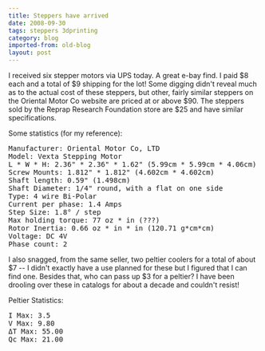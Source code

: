 ```yaml
---
title: Steppers have arrived
date: 2008-09-30
tags: steppers 3dprinting
category: blog
imported-from: old-blog
layout: post
---
```

I received six stepper motors via UPS today. A great e-bay find. I paid $8 each and a total of $9 shipping for the lot! Some digging didn't reveal much as to the actual cost of these steppers, but other, fairly similar steppers on the Oriental Motor Co website are priced at or above $90. The steppers sold by the Reprap Research Foundation store are $25 and have similar specifications.

Some statistics (for my reference):

<pre class="code">
Manufacturer: Oriental Motor Co, LTD
Model: Vexta Stepping Motor
L * W * H: 2.36" * 2.36" * 1.62" (5.99cm * 5.99cm * 4.06cm)
Screw Mounts: 1.812" * 1.812" (4.602cm * 4.602cm)
Shaft length: 0.59" (1.498cm)
Shaft Diameter: 1/4" round, with a flat on one side
Type: 4 wire Bi-Polar
Current per phase: 1.4 Amps
Step Size: 1.8° / step
Max holding torque: 77 oz * in (???)
Rotor Inertia: 0.66 oz * in * in (120.71 g*cm*cm)
Voltage: DC 4V
Phase count: 2
</pre>

I also snagged, from the same seller, two peltier coolers for a total of about $7 -- I didn't exactly have a use planned for these but I figured that I can find one. Besides that, who can pass up $3 for a peltier? I have been drooling over these in catalogs for about a decade and couldn't resist!

Peltier Statistics:

<pre class="code">
I Max: 3.5
V Max: 9.80
ΔT Max: 55.00
Qc Max: 21.00
</pre>

